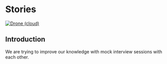 # Stories

[![Drone (cloud)](https://img.shields.io/drone/build/Chaltech/stories.svg?style=flat-square&logo=drone)](https://cloud.drone.io/Chaltech/stories)

## Introduction

We are trying to improve our knowledge with mock interview sessions with each other.

